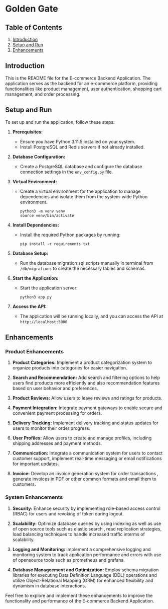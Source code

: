 # Golden Gate

## Table of Contents
1. [Introduction](#introduction)
2. [Setup and Run](#setup-and-run)
3. [Enhancements](#enhancements)

## Introduction

This is the README file for the E-commerce Backend Application. The application serves as the backend for an e-commerce platform, providing functionalities like product management, user authentication, shopping cart management, and order processing.

## Setup and Run

To set up and run the application, follow these steps:

1. **Prerequisites:**
   - Ensure you have Python 3.11.5 installed on your system.
   - Install PostgreSQL and Redis servers if not already installed.

2. **Database Configuration:**
   - Create a PostgreSQL database and configure the database connection settings in the `env_config.py` file.

3. **Virtual Environment:**
   - Create a virtual environment for the application to manage dependencies and isolate them from the system-wide Python environment.
        ```
        python3 -m venv venv
        source venv/bin/activate
        ```

5. **Install Dependencies:**
   - Install the required Python packages by running:
     ```
     pip install -r requirements.txt
     ```

6. **Database Setup:**
   - Run the database migration sql scripts manually in terminal from `/db/migrations` to create the necessary tables and schemas.

7. **Start the Application:**
   - Start the application server:
     ```
     python3 app.py
     ```

8. **Access the API:**
   - The application will be running locally, and you can access the API at `http://localhost:5000`.

## Enhancements

### Product Enhancements

1. **Product Categories:** Implement a product categorization system to organize products into categories for easier navigation.

2. **Search and Recommendation:** Add search and filtering options to help users find products more efficiently and also recommendation features based on user behavior and preferences.

3. **Product Reviews:** Allow users to leave reviews and ratings for products.

4. **Payment Integration:** Integrate payment gateways to enable secure and convenient payment processing for orders.

5. **Delivery Tracking:** Implement delivery tracking and status updates for users to monitor their order progress.

6. **User Profiles:** Allow users to create and manage profiles, including shipping addresses and payment methods.

7. **Communication:** Integrate a communication system for users to contact customer support, implement real-time messaging or email notifications for important updates.

8. **Invoice:** Develop an invoice generation system for order transactions , generate invoices in PDF or other common formats and email them to customers.

### System Enhancements

1. **Security:** Enhance security by implementing role-based access control (RBAC) for users and revoking of token during logout.

2. **Scalability:** Optimize database queries by using indexing as well as use of open source tools such as elastic search , read replication strategies, load balancing techniques to handle increased traffic interms of scalability.

3. **Logging and Monitoring:** Implement a comprehensive logging and monitoring system to track application performance and errors with use of opensource tools such as prometheus and grafana.

4. **Database Manageement and Optimization:** Employ schema migration libraries for executing Data Definition Language (DDL) operations and utilize Object-Relational Mapping (ORM) for enhanced flexibility and dynamism in database interactions.

Feel free to explore and implement these enhancements to improve the functionality and performance of the E-commerce Backend Application.
